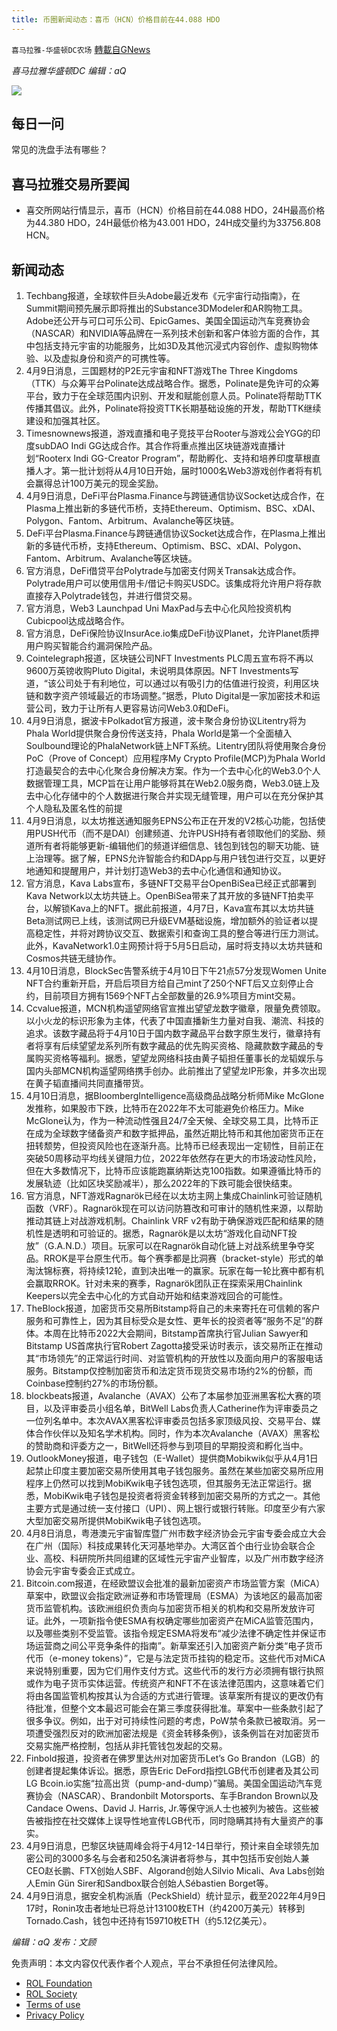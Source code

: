 ```yaml
---
title: 币圈新闻动态：喜币（HCN）价格目前在44.088 HDO
---
```

`喜马拉雅-华盛顿DC农场` [轉載自GNews](https://gnews.org/zh-hans/2320441/)

*喜马拉雅华盛顿DC 编辑：aQ*

![](http://himalayawashingtondc.org/wp-content/uploads/2021/07/ScreenShot-2021-07-31-at-16.20.22@2x.png)



## 每日一问





常见的洗盘手法有哪些？





## 喜马拉雅交易所要闻





- 喜交所网站行情显示，喜币（HCN）价格目前在44.088 HDO，24H最高价格为44.380 HDO，24H最低价格为43.001 HDO，24H成交量约为33756.808 HCN。






## 新闻动态





1. Techbang报道，全球软件巨头Adobe最近发布《元宇宙行动指南》，在Summit期间预先展示即将推出的Substance3DModeler和AR购物工具。Adobe还公开与可口可乐公司、EpicGames、美国全国运动汽车竞赛协会（NASCAR）和NVIDIA等品牌在一系列技术创新和客户体验方面的合作，其中包括支持元宇宙的功能服务，比如3D及其他沉浸式内容创作、虚拟购物体验、以及虚拟身份和资产的可携性等。
2. 4月9日消息，三国题材的P2E元宇宙和NFT游戏The Three Kingdoms（TTK）与众筹平台Polinate达成战略合作。据悉，Polinate是免许可的众筹平台，致力于在全球范围内识别、开发和赋能创意人员。Polinate将帮助TTK传播其倡议。此外，Polinate将投资TTK长期基础设施的开发，帮助TTK继续建设和加强其社区。
3. Timesnownews报道，游戏直播和电子竞技平台Rooter与游戏公会YGG的印度subDAO Indi GG达成合作。其合作将重点推出区块链游戏直播计划“Rooterx Indi GG-Creator Program”，帮助孵化、支持和培养印度草根直播人才。第一批计划将从4月10日开始，届时1000名Web3游戏创作者将有机会赢得总计100万美元的现金奖励。
4. 4月9日消息，DeFi平台Plasma.Finance与跨链通信协议Socket达成合作，在Plasma上推出新的多链代币桥，支持Ethereum、Optimism、BSC、xDAI、Polygon、Fantom、Arbitrum、Avalanche等区块链。
5. DeFi平台Plasma.Finance与跨链通信协议Socket达成合作，在Plasma上推出新的多链代币桥，支持Ethereum、Optimism、BSC、xDAI、Polygon、Fantom、Arbitrum、Avalanche等区块链。
6. 官方消息，DeFi借贷平台Polytrade与加密支付网关Transak达成合作。Polytrade用户可以使用信用卡/借记卡购买USDC。该集成将允许用户将存款直接存入Polytrade钱包，并进行借贷交易。
7. 官方消息，Web3 Launchpad Uni MaxPad与去中心化风险投资机构Cubicpool达成战略合作。
8. 官方消息，DeFi保险协议InsurAce.io集成DeFi协议Planet，允许Planet质押用户购买智能合约漏洞保险产品。
9. Cointelegraph报道，区块链公司NFT Investments PLC周五宣布将不再以9600万英镑收购Pluto Digital，未说明具体原因。NFT Investments写道，“该公司处于有利地位，可以通过以有吸引力的估值进行投资，利用区块链和数字资产领域最近的市场调整。”据悉，Pluto Digital是一家加密技术和运营公司，致力于让所有人更容易访问Web3.0和DeFi。
10. 4月9日消息，据波卡Polkadot官方报道，波卡聚合身份协议Litentry将为Phala World提供聚合身份传送支持，Phala World是第一个全面植入Soulbound理论的PhalaNetwork链上NFT系统。Litentry团队将使用聚合身份PoC（Prove of Concept）应用程序My Crypto Profile(MCP)为Phala World打造最契合的去中心化聚合身份解决方案。作为一个去中心化的Web3.0个人数据管理工具，MCP旨在让用户能够将其在Web2.0服务商，Web3.0链上及去中心化存储中的个人数据进行聚合并实现无缝管理，用户可以在充分保护其个人隐私及匿名性的前提
11. 4月9日消息，以太坊推送通知服务EPNS公布正在开发的V2核心功能，包括使用PUSH代币（而不是DAI）创建频道、允许PUSH持有者领取他们的奖励、频道所有者将能够更新-编辑他们的频道详细信息、钱包到钱包的聊天功能、链上治理等。据了解，EPNS允许智能合约和DApp与用户钱包进行交互，以更好地通知和提醒用户，并计划打造Web3的去中心化通信和通知协议。
12. 官方消息，Kava Labs宣布，多链NFT交易平台OpenBiSea已经正式部署到Kava Network以太坊共链上。OpenBiSea带来了其开放的多链NFT拍卖平台，以解锁Kava上的NFT。据此前报道，4月7日，Kava宣布其以太坊共链Beta测试网已上线，该测试网已升级EVM基础设施，增加额外的验证者以提高稳定性，并将对跨协议交互、数据索引和查询工具的整合等进行压力测试。此外，KavaNetwork1.0主网预计将于5月5日启动，届时将支持以太坊共链和Cosmos共链无缝协作。
13. 4月10日消息，BlockSec告警系统于4月10日下午21点57分发现Women Unite NFT合约重新开启，开启后项目方给自己mint了250个NFT后又立刻停止合约，目前项目方拥有1569个NFT占全部数量的26.9%项目方mint交易。
14. Ccvalue报道，MCN机构遥望网络官宣推出望望龙数字徽章，限量免费领取。以小火龙的标识形象为主体，代表了中国直播新生力量对自我、潮流、科技的追求。该数字藏品将于4月10日于国内数字藏品平台数字原生发行，徽章持有者将享有后续望望龙系列所有数字藏品的优先购买资格、隐藏款数字藏品的专属购买资格等福利。据悉，望望龙网络科技由黄子韬担任董事长的龙韬娱乐与国内头部MCN机构遥望网络携手创办。此前推出了望望龙IP形象，并多次出现在黄子韬直播间共同直播带货。
15. 4月10日消息，据BloombergIntelligence高级商品战略分析师Mike McGlone发推称，如果股市下跌，比特币在2022年不太可能避免价格压力。Mike McGlone认为，作为一种流动性强且24/7全天候、全球交易工具，比特币正在成为全球数字储备资产和数字抵押品，虽然近期比特币和其他加密货币正在扭转颓势，但投资风险也在逐渐升高。比特币已经表现出一定韧性，目前正在突破50周移动平均线关键阻力位，2022年依然存在更大的市场波动性风险，但在大多数情况下，比特币应该能跑赢纳斯达克100指数。如果遵循比特币的发展轨迹（比如区块奖励减半），那么2022年的下跌可能会很快结束。
16. 官方消息，NFT游戏Ragnarök已经在以太坊主网上集成Chainlink可验证随机函数（VRF）。Ragnarök现在可以访问防篡改和可审计的随机性来源，以帮助推动其链上对战游戏机制。Chainlink VRF v2有助于确保游戏匹配和结果的随机性是透明和可验证的。据悉，Ragnarök是以太坊“游戏化自动NFT投放”（G.A.N.D.）项目。玩家可以在Ragnarök自动化链上对战系统里争夺奖品。RROK是平台原生代币。每个赛季都是比洞赛（bracket-style）形式的单淘汰锦标赛，将持续12轮，直到决出唯一的赢家。玩家在每一轮比赛中都有机会赢取RROK。针对未来的赛季，Ragnarök团队正在探索采用Chainlink Keepers以完全去中心化的方式自动开始和结束游戏回合的可能性。
17. TheBlock报道，加密货币交易所Bitstamp将自己的未来寄托在可信赖的客户服务和可靠性上，因为其目标受众是女性、更年长的投资者等“服务不足”的群体。本周在比特币2022大会期间，Bitstamp首席执行官Julian Sawyer和Bitstamp US首席执行官Robert Zagotta接受采访时表示，该交易所正在推动其“市场领先”的正常运行时间、对监管机构的开放性以及面向用户的客服电话服务。Bitstamp仅控制加密货币和法定货币现货交易市场约2%的份额，而Coinbase控制约27%的市场份额。
18. blockbeats报道，Avalanche（AVAX）公布了本届参加亚洲黑客松大赛的项目，以及评审委员小组名单，BitWell Labs负责人Catherine作为评审委员之一位列名单中。本次AVAX黑客松评审委员包括多家顶级风投、交易平台、媒体合作伙伴以及知名学术机构。同时，作为本次Avalanche（AVAX）黑客松的赞助商和评委方之一，BitWell还将参与到项目的早期投资和孵化当中。
19. OutlookMoney报道，电子钱包（E-Wallet）提供商Mobikwik似乎从4月1日起禁止印度主要加密交易所使用其电子钱包服务。虽然在某些加密交易所应用程序上仍然可以找到MobiKwik电子钱包选项，但其服务无法正常运行。据悉，MobiKwik电子钱包是投资者将资金转移到加密交易所的方式之一。其他主要方式是通过统一支付接口（UPI）、网上银行或银行转账。印度至少有六家大型加密交易所提供MobiKwik电子钱包选项。
20. 4月8日消息，粤港澳元宇宙智库暨广州市数字经济协会元宇宙专委会成立大会在广州（国际）科技成果转化天河基地举办。大湾区首个由行业协会联合企业、高校、科研院所共同组建的区域性元宇宙产业智库，以及广州市数字经济协会元宇宙专委会正式成立。
21. Bitcoin.com报道，在经欧盟议会批准的最新加密资产市场监管方案（MiCA）草案中，欧盟议会指定欧洲证券和市场管理局（ESMA）为该地区的最高加密货币监管机构。该欧洲组织负责向与加密货币相关的机构和交易所发放许可证。此外，一项新指令使ESMA有权确定哪些加密资产在MiCA监管范围内，以及哪些类别不受监管。该指令规定ESMA将发布“减少法律不确定性并保证市场运营商之间公平竞争条件的指南”。新草案还引入加密资产新分类“电子货币代币（e-money tokens）”，它是与法定货币挂钩的稳定币。这些代币对MiCA来说特别重要，因为它们用作支付方式。这些代币的发行方必须拥有银行执照或作为电子货币实体运营。传统资产和NFT不在该法律范围内，这意味着它们将由各国监管机构按其认为合适的方式进行管理。该草案所有提议的更改仍有待批准，但整个文本最迟可能会在第三季度获得批准。草案中一些条款引起了很多争议。例如，出于对可持续性问题的考虑，PoW禁令条款已被取消。另一项遭受强烈反对的欧洲加密法规是《资金转移条例》，该条例旨在对加密货币交易实施严格控制，包括从非托管钱包发起的交易。
22. Finbold报道，投资者在佛罗里达州对加密货币Let’s Go Brandon（LGB）的创建者提起集体诉讼。据悉，原告Eric DeFord指控LGB代币创建者及其公司LG Bcoin.io实施“拉高出货（pump-and-dump）”骗局。美国全国运动汽车竞赛协会（NASCAR）、Brandonbilt Motorsports、车手Brandon Brown以及Candace Owens、David J. Harris, Jr.等保守派人士也被列为被告。这些被告被指控在社交媒体上误导性地宣传LGB代币，同时隐瞒其持有大量资产的事实。
23. 4月9日消息，巴黎区块链周峰会将于4月12-14日举行，预计来自全球领先加密公司的3000多名与会者和250名演讲者将参与，其中包括币安创始人兼CEO赵长鹏、FTX创始人SBF、Algorand创始人Silvio Micali、Ava Labs创始人Emin Gün Sirer和Sandbox联合创始人Sébastien Borget等。
24. 4月9日消息，据安全机构派盾（PeckShield）统计显示，截至2022年4月9日17时，Ronin攻击者地址已将总计13100枚ETH（约4200万美元）转移到Tornado.Cash，钱包中还持有159710枚ETH（约5.12亿美元）。





*编辑：aQ
发布：文顾*


 
 

免责声明：本文内容仅代表作者个人观点，平台不承担任何法律风险。

- [ROL Foundation](https://rolfoundation.org/)
- [ROL Society](https://rolsociety.org/)
- [Terms of use](https://gnews.org/terms-of-use-3/)
- [Privacy Policy](https://gnews.org/privacy-policy/)
